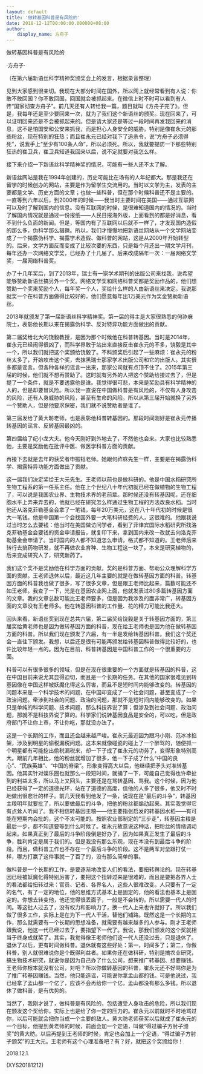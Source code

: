 ```yaml
---
layout: default
title: '做转基因科普是有风险的'
date: 2018-12-12T00:00:00.000000+08:00
author:
    display_name: 方舟子
---
```


做转基因科普是有风险的

·方舟子·

（在第六届新语丝科学精神奖颁奖会上的发言，根据录音整理）

见到大家感到很亲切。我现在大部分时间在国外，所以网上就经常看到有人说：你敢不敢回国？你不敢回国，回国就会被抓起来。在微信上时不时可以看到有人传“国家彻查方舟子”。前几天还有人转给我一篇，题目就叫《方舟子完了》。但是，我每年还是至少要回来一次，就为了我们这个新语丝的颁奖。现在回来了，可以证明回来还是不会被抓起来的。但是请大家还是等过一段时间再发我回来的消息，这不是怕国安和公安来抓我，而是担心人身安全的威胁。特别是像崔永元的那些粉丝，现在特别的狂热；而且崔永元已经对我下了追杀令，说“方舟子必须得死”，说我手上“至少有100条人命”，所以必须死。所以，我就要提防一下那些特别狂热的崔卫兵，崔卫兵知道我回来以后，说不定就要对我怎么样。

接下来介绍一下新语丝科学精神奖的情况，可能有一些人还不太了解。

新语丝网站是我在1994年创建的，历史可能比在场有的人年纪都大。那是我还在留学的时候创办的网站，主要是作为留学生交流用的。当时以文学为主，发表的主要都是文学、历史方面的文章；也做一些科普，但在那个时候科普还不是主要的。一直等到六年以后，到2000年的时候——我当时主要时间在美国——通过互联网可以及时了解到国内的信息。没有互联网的时候，是很难知道国内的情况的。当时了解国内情况就是通过一份报纸——人民日报海外版，上面看到的都是好消息，看不到什么负面的新闻。但是，等国内有了互联网以后就不一样了，才发现国内造假的那么多，伪科学那么猖獗。所以，我们才慢慢地把新语丝网站从一个文学网站变成了一个揭露伪科学、揭露学术造假、做科普的网站，这是从2000年开始转型的。后来，文学方面反而变成了比较次要的东西，只是每个月还出一期文学月刊，每年还办一次网络文学奖，已经办了十几届了。后来改成隔年一次：一届网络文学奖，一届网络科普奖。

办了十几年奖后，到了2013年，瑞士有一家学术期刊的出版公司来找我，说希望能够赞助新语丝搞另外一个奖。网络文学奖和网络科普奖都是奖励作品的，他们想赞助一个奖来奖励个人，每年奖一个人，奖给什么样的人由新语丝来决定。我说那就奖一个在科普方面做得比较好的，他们愿意每年出1万美元作为奖金赞助新语丝。

2013年就颁发了第一届新语丝科学精神奖。第一届的得主是大家很熟悉的何祚庥院士，表彰他长期以来在揭露伪科学、反对特异功能方面做出的贡献。

第二届奖给北大的饶毅教授，是因为那个时候他在科普转基因。当时是2014年，崔永元已经闹得很凶了，而科学界敢于站出来直接反击崔永元的不多，饶毅是其中一个，所以我们就把这个奖颁给饶毅了。不料颁奖后引起了一些麻烦：崔永元的粉丝太多了，开始攻击这个奖，去抹黑瑞士那家学术出版公司和它的出版人。其实很多都是谣言。但各种各样的谣言一出来，那家公司就有点顶不住了。2015年第三届的时候，他们就不想再赞助了。这时就有另外的人把这个赞助给接过去了，但是提了一个条件，就是不要透露他是谁。我觉得很可悲，本来是奖励具有科学精神的人的，但是却要冒风险。所以我一直说在中国做科普是有风险的，不仅有人身攻击的风险，还有人身威胁的风险，甚至有生命的风险。所以从第三届开始就换了另外一个赞助人，但是他要求保密，我们就不说赞助者是谁了。

第三届发给了黄大昉老师，也是表彰他科普转基因的。那段时间刚好是崔永元传播转基因的谣言、反转基因最凶的。

第四届给了纪小龙大夫。他今天刚好到外地去了，不然他也会来。大家也比较熟悉他，主要是奖励他在批评中医、做医学科普方面的贡献。

再接下去就是去年的获奖者申振钰老师。她跟何祚庥先生一样，主要是在揭露伪科学、揭露特异功能方面做出了贡献。

这一届我们决定奖给王大元先生。王老师以前也是做科研的。他是中国水稻研究所生物工程系的第一任系主任。他在上个世纪八十年代初就已经在做植物的生物工程了，可以说是我国农业界、生物技术界的老前辈。那时候还没有转基因呢，还在细胞水平上弄来弄去的，他就已经在研究怎么样通过生物工程的方法改良水稻。当时他还从洛克菲勒基金会拿了一笔钱，每年20万美元，这在八十年代初的时候是很大一笔钱。他是中国第一个会找国外要一大笔科研经费的人，这很难的。他跟我说过当时怎么去要钱：他当时在美国做访问学者，看到了菲律宾国际水稻研究所找洛克菲勒基金会要钱的资金申请报告，就复印下来，拿到国内来改一改就去向洛克菲勒基金会申请了。当时国内的人都不知道怎么申请，格式都不知道的。王老师后来转行去搞药物研发，就不再做农业育种、生物工程这一块了。本来是研究植物的，后来变成研究人了，研究新药了。

我们这个奖不是奖励他在科学方面的贡献，奖的是科普方面、帮助公众理解科学方面的贡献。王老师退休以后，最近这几年主要的就是在做转基因方面的科普。转基因方面的科普我也做了很多，写了很多文章，但是跟王老师比起来，篇数可能还不如王老师。我查了一下，光是在基因农业网上面，他就发表过80多篇转基因方面的文章。我的文章总数可能比王老师要多，但是因为我涉及的面非常广，转基因方面的文章没有王老师多。他在转基因科普的工作量、花的精力可能比我还大。

回头来看，新语丝奖到现在总共六届，第二届奖给饶毅是关于转基因方面的，第三届奖给黄老师也是因为做转基因方面的科普，现在给王老师也是因为他在做转基因方面的科普。所以我们现在颁发了六届，有一半是发给转基因科普。我们这个奖还会一直往下颁发。我想，以后还是很有可能再颁发给转基因科普做得比较好的，也许比较年轻一点的。因为在目前，科普转基因是中国科普工作的一个很重要的方面。

科普可以有很多很多的领域，但是在现在很重要的一个方面就是转基因的科普，这在中国目前来说尤其显得迫切，而且是一个长期的任务。在其他的国家很难见到转基因像在中国这样被妖魔化得这么厉害，而且不是短时间内能够改变的。转基因的问题本来是一个科学技术的问题，在中国却变成了一个社会问题，甚至变成了一个政治问题。牵涉到社会的问题、政治的问题，那就不是短时间内能够改变的。如果只是单纯的科学问题、技术问题，那么科技界说了算；但涉及到社会问题、政治问题，那就不是科技界说了算的。科学家们说转基因食品是安全的，可以吃，但是政府部门不让你上市，不让你吃，那就没办法了。

这是一个长期的工作，而且还会越来越严峻。崔永元最近因为跟冯小刚、范冰冰掐架，涉及到明星的偷税漏税问题。这本来就像碰瓷的碰上了一个醉驾的，随便抓一个明星都有可能挖出偷税漏税来，却一下子成了崔永元的功劳了，变得形象特别高大。跟前几年相比，他的粉丝就增加了很多，他一下子成了什么“中国的良心”、“民族英雄”、“中国的脊梁”。形象变得高大以后，他继续把矛头对准转基因。他其实针对娱乐圈也就那么一段短时间，就捅了一下，可能自己觉得也许牵扯到的利益太多，所以马上又回头，主要还是在骂转基因、骂我。这个时候，因为他已经获得了一定的道德光环，站在了道德的高度，信他的人多了很多，他又时不时地做出很悲壮的样子。前几天我看到他发了一条，说现在是“最后的斗争”，转基因主粮明年就要批了，所以要做最后的斗争，把他的粉丝都煽动起来。其实我觉得它有点耸人听闻了。我不相信转基因主粮——他主要指张启发的转基因水稻——有可能在短期内会批的，这个不太可能的。按照农业部制定的“三步走”，转基因主粮是最后一步，都不知道要等到什么时候了。崔永元故意说这种话，把粉丝的情绪调动起来。如果真正到了最后的斗争阶段倒是好办了，因为如果真正发生了最后的斗争，胜利肯定是属于我们的。但是我没有那么乐观，现在本没有到最后斗争的阶段。而且，做科普工作也不存在一个最后斗争的阶段。这不是两军对垒跟打仗一样，哪方打赢了这件事就一了百了的，没有那么简单的事。

做科普是一个长期的工作，是要逐渐地改变人们的看法，要扭转舆论的。现在转基因已经被妖魔化得特别厉害了，要把这个扭转过来是很难的，而且是要把各界人士的看法都给扭转过来：官员、记者、各界名人，这些人很难改变。人只要有了一定的名气，有了一定的地位，他的思维方式基本上是固定的，他的看法也基本上是固定的。你想去转变他，他还觉得很丢面子，一般是不会转的。所以需要一代人的时间。等这批人过去了，没有权力和影响力了，换一代人上来也许就好了。所以我们做了很多工作，实际上是在为下一代人干活，替他们铺路。既然这是一个长期的工作，那么就需要有一个长期的思想准备，就需要有越来越多的人参与。刚才王老师跟我说，他这一代已经过去了，要指望下一代了。我说，那我们颁发的这个奖就相当于终身成就奖了。其实，我觉得像王老师他们这一代人还没过去，只是退休了。退休了以后，更有时间做科普。退休就有这些好处：第一，时间多了；第二，你做科普，别人就很难说你是个既得利益者。如果你还在做科研，特别是搞农业研究，搞生物技术研究，就说你是因为自己办了什么公司，想来推广转基因、想要赚钱。王老师你根本就没有公司，对吧？所以你做转基因的科普，崔永元还不好骂你是为了推广转基因赚钱。当然，他只能造谣，可能说你拿孟山都的钱。可是他说过，我已经拿了孟山都一个亿了，应该不会再给你一个亿，孟山都没有那么多钱。所以退休了做科普，是有优势的。

当然了，我刚才说了，做科普是有风险的，包括遭受人身攻击的危险，所以我们现在颁发这个奖给你，实际上也是给了你一定的压力的。崔永元以前就时不时地骂过你，以后可能就会把你当成一个主要的敌人。黄大昉老师获奖以后就成了崔永元的一个目标，他提到黄老师的时候，前面会加一个定语，叫做“得过骗子方肘子颁奖”的黄大昉。以后再提到王老师的时候，肯定也会加上一个定语，“得过骗子方肘子颁奖”的王大元。王老师有这个心理准备吧？有？好，就把这个奖颁给你！

2018.12.1.

(XYS20181212)

